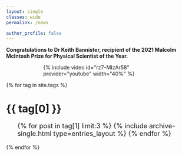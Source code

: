 ```yaml
---
layout: single
classes: wide 
permalink: /news

author_profile: false
---
```



**Congratulations to Dr Keith Bannister, recipient of the 2021 Malcolm McIntosh Prize for Physical Scientist of the Year.**

<div style="margin-left: 20%; margin-right: 20%;">
 {% include video id="rz7-MIzAr58" provider="youtube" width="40%" %}
</div>


<!-- <h1 class="archive__subtitle"> Science News </h1> -->

{% for tag in site.tags %}
  <h1 class="archive__subtitle">{{ tag[0] }}</h1>
  <font size="4">
  <ul>
    {% for post in tag[1] limit:3 %}
      {% include archive-single.html type=entries_layout %}
    {% endfor %}
  </ul>
  </font>
{% endfor %}


